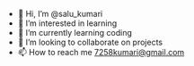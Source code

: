 - 👋 Hi, I’m @salu_kumari
- 👀 I’m interested in learning
- 🌱 I’m currently learning coding
- 💞️ I’m looking to collaborate on projects
- 📫 How to reach me 7258kumari@gmail.com

<!---
salukumari/salukumari is a ✨ special ✨ repository because its `README.md` (this file) appears on your GitHub profile.
You can click the Preview link to take a look at your changes.
--->
